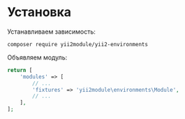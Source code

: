 Установка
===

Устанавливаем зависимость:

```
composer require yii2module/yii2-environments
```

Объявляем модуль:

```php
return [
	'modules' => [
		// ...
		'fixtures' => 'yii2module\environments\Module',
		// ...
	],
];
```